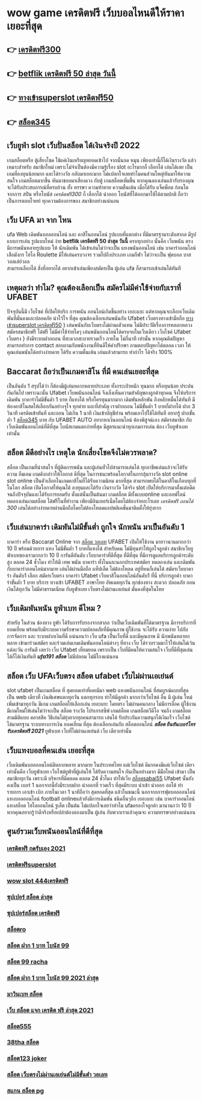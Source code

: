 # wow game เครดิตฟรี  เว็บบอลไหนดีให้ราคา  เยอะที่สุด

## 👉 [เครดิตฟรี300](https://member.mabet.net/?action=login)
## 👉 [betflik เครดิตฟรี 50 ล่าสุด วันนี้](https://mabet.net/)
## 👉 [ทางเข้าsuperslot เครดิตฟรี50](https://bio.link/tisawago)
## 👉 [สล็อต345](https://mabet.net/20-free-100/)

## เว็บยูฟ่า slot  เว็บปั่นสล็อต ได้เงินจริงปี 2022

 เกมสล็อตหรือ ตู้เสี่ยงโชค ใช้แค่เงินเหรียญหยอดเข้าไป จากนั้นกด  หมุน  เพียงเท่านี้ก็ได้เงินรางวัล แล้ว เหมาะสำหรับ สมาชิกใหม่ เพราะไม่จำเป็นต้องมีความรู้เรื่อง slot อะไรมากก็ เลือกได้ เล่นได้เลย เป็นเกมที่ลงทุนน้อยมาก และได้รางวัล กลับมาเยอะมาก ไม่แปลกใจเลยทำไมคนส่วนใหญ่หันมาให้ความสนใจ เกมสล็อตมากขึ้น หันมาชอบมาเสี่ยงดวง กับตู้  เกมสล็อตเพิ่มขึ้น หากคุณลองเล่นแล้วรับรองคุณจะได้รับประสบการณ์ที่ครบถ้วน ทั้ง หรรษา ความท้าทาย ความตื่นเต้น เมื่อได้รับ แจ็คพ็อต ก้อนโต จากการ  สปิน หรือโบนัส  *เครดิตฟรี300* ก็ เลือกได้  นำออก โบนัสที่ได้ออกมาใช้ได้ตามปกติ ถือว่าเป็นการตอบโจทย์ ทุกความต้องการของ สมาชิกอย่างแน่นอน 


## เว็บ UFA มา จาก ไหน

 ufa Web  เดิมพันบอลออนไลน์ และ   คาสิโนออนไลน์    รูปแบบที่แตกต่าง ที่มีมาตรฐานระดับสากล มีรูปแบบการเล่น    รูปแบบใหม่  ง่าย  **betflik เครดิตฟรี 50 ล่าสุด วันนี้**   ครบทุกอย่าง    นั้นคือ  เว็บพนัน ตรง    มีการพนันหลายรูปแบบ ให้ นักเดิมพัน  ได้เข้าเล่นไม่ว่าจะเป็น  แทงพนันออนไลน์ เช่น  บาคาร่าออนไลน์   เสือมังกร  ไฮโล  Roulette    มีให้เล่นครบวงจร   รวมไปถึงประเภท เกมกีฬา ไม่ว่าจะเป็น ฟุตบอล    บาส   วอลเล่ย์วอล  
  สามารถเลือกได้  สิ่งที่อยากได้ อยากเข้าเล่นเพียงสมัครเป็น ผู้เล่น  ufa ก็สามารถเข้าเล่นได้ทันที


## เหตุผลว่า ทำไม? คุณต้องเลือกเป็น สมัครไม่มีค่าใช้จ่ายกับเราที่ UFABET

ปัจจุบันนี้มี เว็บไซค์ ที่เปิดให้บริก การพนัน ออนไลน์เกิดขึ้นอย่าง เยอะแยะ แต่หากคุณจะเลือกเว็บเดิมพันที่มั่นคงและปลอดภัย น่าไว้ใจ  ที่สุด คุณต้องเลือกเล่นพนันกับ Ufabet เว็บตรงทางเข้ามือถือ [ทางเข้าsuperslot เครดิตฟรี50](https://mabet.net/20-free-100/)  } เล่นพนันกับเว็บตรงไม่ผ่านเตัวแทน  ไม่มีประวัติเรื่องการหลอกหลวง  สมัครสมาชิกฟรี ได้ฟรี ไม่มีค่าใช้จ่ายใดๆ เล่นพนันออนไลน์ได้ครบจบในเว็บเดียว เว็บไซค์  Ufabet เว็บตรง  } ยังมีระบบฝากถอน ที่สะดวกสะบายรวดเร็ว ภายใน  ไม่กี่นาที  เท่านั้น หากคุณติดปัญหาสามารถทำการ contact สอบถามกับพนักงานที่ยินดีให้คำปรึกษา ถามตอบปัญหาได้ตลอด เวลา  ให้คุณเล่นพนันได้อย่างง่ายดาย ได้รับ ความตื่นเต้น  เล่นแล้วสามารถ ทำกำไร ได้จริง 100% 


##  Baccarat  ถือว่าเป็นเกมคาสิโน ที่มี  คนเล่นเยอะที่สุด 

เป็นอันดับ 1 สรุปได้ว่า  ก็ต้องมีผู้เล่นหลากหลายประเภท ทั้งกระเป๋าหนัก ทุนมาก หรือทุนน้อย ประปนกันกันไป เพราะฉะนั้น Ufabet เว็บพนันออนไลน์  จึงเล็งเห็นความสำคัญของลูกค้าทุกคน จึงให้บริการ เดิมพัน บาคาร่าไม่มีขั้นต่ำ 1 บาท ก็แทงได้ หรือใครทุนมากมาก เดิมพันหลักพัน ถึงหลักหมื่นได้ทันที มีห้องคาสิโนสดให้เลือกกันอย่างจุใจ ทุกค่าย และที่สำคัญ เราฝากถอน ไม่มีขั้นต่ำ 1 บาทก็ฝากได้ ฝาก 3 วินาที เครดิตเข้าทันที และถอน ไม่เกิน 1 นาที เงินเข้าบัญชีท่าน พร้อมเอาไปใช้ได้ทันที อยากรู้  ฝากขั้นต่ำ 1 [สล็อต345](https://mabet.net/register/) บาท กับ UFABET AUTO อยากหาเงินออนไลน์ ต้องพิสูจน์เอง สมัครสมาชิก กับเว็บเดิมพันออนไลน์ที่ดีที่สุด โบนัสเกมแตกง่ายที่สุด มีสูตรแนะนำทุกเกมการเล่น ต้อง  เว็บยูฟ่าเบท เท่านั้น

## สล็อต  มีดีอย่างไร เหตุใด  นักเสี่ยงโชคจึงไม่ควรพลาด?

 สล็อต เป็นเกมที่น่าสนใจ ที่ผู้ติดการพนัน และผู้เล่นทั่วไปสามารถเล่นได้ ทุกอาชีพเล่นแล้วจะได้รับความ อิ่มเอม เกมดังกล่าวให้โอกาส ดีที่สุด ในการชนะพร้อมโอกาสในการลุ้นรางวัล  slot online slot online เป็นตัวเลือกในเกมคาสิโนที่ได้รับความนิยม มากที่สุด สามารถพบได้ในคาสิโนเกือบทุกที่ในโลก  สล็อต เปิดโอกาสให้คุณได้ ลงทุนและได้รับ เงินรางวัล ได้จริง slot  เปิดให้บริการมาตั้งแต่อดีตจนถึงปัจจุบันและได้รับการยอมรับ ตั้งแต่นั้นเป็นต้นมา เกมสล็อต มีทั้งแบบonline และออฟไลน์ ทดลองเล่นเกมสล็อต ได้ฟรีในที่ทำงาน เพียงมีอินเทอร์เน็ตโดยไม่ต้องจ่ายอะไรเลย *เครดิตฟรี ถอนได้ 300* เล่นได้อย่างง่ายดายผ่านมือถือโดยไม่ต้องโหลดแอปพลิเคชั่นมาติดตั้งให้ยุ่งยาก 


##  เว็บเล่นบาคาร่า  เดิมพันไม่มีขั้นต่ำ ถูกใจ นักพนัน มาเป็นอันดับ 1

บาคาร่า หรือ Baccarat Online จาก [สล็อต วอเลท](https://mabet.net/credit-free-50/) UFABET  เปิดให้ใช้งาน มายาวนานมากกว่า 10 ปี พร้อมด้วยการ  แทง ไม่มีขั้นต่ำ 1 บาทก็แทงได้ สำหรับคน  ไม่มีทุนทำให้ถูกใจลูกค้า สมาชิกเว็บยูฟ่าเบทของเรามากกว่า 10 ปี การันตีอันดับ เว็บบาคาร่าที่ดีที่สุด  ที่ดีที่สุด   ที่มีการดูแลบริการลูกค้าระดับสูง ตลอด 24 ชั่วโมง ทำให้มี  เทพ พนัน บาคาร่า ทั้งในและนอกประเทศสมัคร ทดลองเล่น และเดิมพันกับบาคาร่าออนไลน์มากมาย เล่นได้ผ่านมือถือ แท็ปเล็ต ไม่ต้องโหลด อยู่ที่หนก็เล่นได้  สมัครเว็บบาคาร่า อันดับ1 เลือก สมัครเว็บตรง บาคาร่า Ufabet   เว็บคาสิโนออนไลน์อันดับ1 ที่นี่ บริการลูกค้า บาคาร่าขั้นต่ำ 1 บาท บริการ  ทางเข้า UFABET ภาษาไทย อัพเดตทุกวัน ทุกช่องทาง สะดวก ปลอดภัย ถอนเงินได้ทุกวัน ไม่มีค่าธรรมเนียม กับยูฟ่าเบท เว็บตรงไม่ผ่านเอเย่นต์ มั่นคงที่สุดในไทย


##  เว็บเดิมพันพนัน ยูฟ่าเบท ดีไหม ?

สำหรับ ในส่วน  ช่องทาง ยูฟ่า  ได้รับการรับรองจากสากล ว่าเป็นเว็บเดิมพันที่ได้มาตรฐาน  มีการบริการที่ยอดเยี่ยม พร้อมกับมีระบบความรักษาความปลอดภัยที่มีคุณภาพ  ผู้ใช้งาน จะได้รับ ความง่าย   ไปกับ การจัดการ และ ระบบฝากเงินที่ดี  แน่นอนว่า เว็บ  ufa เป็นเว็บที่ดี  และมีคุณภาพ  มี นักพนันหลายกหลาย  เข้ามาร่วมสมัคร และร่วมเล่นเกมเดิมพันออนไลน์ต่างๆ ที่ทาง เว็บ ได้รวบรวมมาไว้ให้เล่นไม่เว้นแต่ละวัน การันตี เลยว่า เว็บ Ufabet   เยี่ยมยอด  เพราะเป็น เว็บที่มีคนให้ความสนใจ เว็บที่ดีที่สุดเล่นได้ก็ได้เงินทันที ***ufa191 สล็อต*** ไม่มีปลอม ไม่มีโกงแน่นอน


## สล็อต   เว็บ UFAเว็บตรง สล็อต  ufabet เว็บไม่ผ่านเอเย่นต์

 slot  ufabet  เป็นเกมสล็อต ที่ สุดยอดเท่าที่เคยมีมา  web   แทงพนันออนไลน์ ที่สมบูรณ์แบบที่สุด เป็น web เดียวที่ เงินพิเศษแตกทุกวัน แตกทุกรอบ ทำให้มีลูกค้า มากกว่าเว็บไซต์ อื่น มี ผู้เล่น ใหม่เพิ่มเข้ามาทุกวัน มีเกม เกมสล็อตให้เลือกเล่น เยอะแยะ โดยตรง  ไม่ผ่านคนกลาง  ไม่มีการล็อค  ผู้ใช้งาน  มีเกมใหม่ให้เล่นไม่ว่าจะเป็น สล็อต  รางวัล  โปรเกรสซีฟ เกมสล็อต  เกมสล็อตวีดีโอ จนถึง เกมสล็อตสามมิติแบบ คลาสสิค วิธีเล่นไม่ยุ่งยากทุกคนสามารถ เล่นได้ รับประกันความสนุกได้เงินเร็ว เว็บไซต์  ได้มาตรฐาน ระบบทางการเงิน ยอดเยี่ยม ที่สุด ต้องเลือกเล่นกับ  สล็อตออนไลน์ ***สล็อต ยืนยันเบอร์โทร รับเครดิตฟรี 2021***   ยูฟ่าเบท   เว็บที่ไม่ผ่านเอเย่นต์  เว็บ เดียวเท่านั้น


##  เว็บแทงบอลที่คนเล่น  เยอะที่สุด 

 เว็บเดิมพันบอลออนไลน์มีหลากหลาย มากมาย ในประเทศไทย แต่เว็บไซต์  ดีมากคงมีแค่เว็บไซต์ เดียวเท่านั้นคือ เว็บยูฟ่าเบท เว็บไซต์ยูฟ่าที่ผู้เล่นให้ ได้รับความสนใจ กันเป็นอย่างมาก มีมือใหม่ เข้ามา เป็นสมาชิกทุกวัน เพราะมี บริหารที่ดีตลอด ตลอด 24 ชั่วโมง  ทำให้เว็บ [สล็อตsabai55](https://mabet.net/20-free-100/) Ufabet นั้นยังคงเป็น เบอร์ 1 นอกจากนี้ยังมีระบบฝาก   นำออกที่ รวดเร็ว ที่สุดมีระบบ นำเข้า   นำออก ออโต้ ทำรายการ เอาเข้า  เบิก ภายในเวลา 1 นาทีถือว่า สุดยอดที่สุด แล้วในขณะนี้ นอกจากการฟุตบอลออนไลน์ แทงบอลออนไลน์ football onlineแล้วยังมีการเดิมพัน ชนิดอื่นๆอีก เยอะแยะ  เช่น  บาคาร่าออนไลน์    แทงสล็อต ไฮโลออนไลน์    รูเล็ต  เป็นต้น ไม่แปลกใจเลยว่าทำไม ufaครองใจลูกค้า มานานกว่า 10 ปี หากคุณอยากรู้ว่าดีจริงหรือเปล่าต้องลองมาเป็น ผู้เล่น กับพวกเราแล้วคุณจะ ความหรรษาอย่างแน่นอน


## ศูนย์รวมเว็บพนันออนไลน์ที่ดีที่สุด

### [เครดิตฟรี กดรับเอง 2021](https://atom.io/themes/สมัคร%20Slot%20PG%20ซุปเปอร์%20สล็อต%20008%20สล็อต%2020%20รับ%20100%20เว็บตรง100%)
### [เครดิตฟรีsuperslot](https://atom.io/themes/สมัคร%20Slot%20PG%20superslot%20เครดิตฟรี%2020%20008%20สล็อต%2020%20รับ%20100%20เว็บตรง100%)
### [wow slot 444เครดิตฟรี](https://atom.io/themes/สมัคร%20Slot%20PG%20pg%20betflik%20เครดิตฟรี%2050%20008%20สล็อต%2020%20รับ%20100%20เว็บตรง100%)
### [ซุปเปอร์ สล็อต ล่าสุด](https://atom.io/themes/สมัคร%20Slot%20PG%20เครดิตฟรี50%20ยืนยันotpล่าสุด%20008%20สล็อต%2020%20รับ%20100%20เว็บตรง100%)
### [ซุปเปอร์สล็อต เครดิตฟรี](https://atom.io/themes/สมัคร%20Slot%20PG%20เครดิตฟรี88%20008%20สล็อต%2020%20รับ%20100%20เว็บตรง100%)
### [สล็อตro](https://atom.io/themes/สมัคร%20Slot%20PG%20fullslot%20เครดิตฟรี%2050%20ยืนยันเบอร์%20008%20สล็อต%2020%20รับ%20100%20เว็บตรง100%)
### [สล็อต ฝาก 1 บาท โบนัส 99](https://atom.io/themes/สมัคร%20Slot%20PG%20สล็อต249%20008%20สล็อต%2020%20รับ%20100%20เว็บตรง100%)
### [สล็อต 99 racha](https://atom.io/themes/สมัคร%20Slot%20PG%20p168%20สล็อต%20008%20สล็อต%2020%20รับ%20100%20เว็บตรง100%)
### [สล็อต ฝาก 1 บาท โบนัส 99 2021 ล่าสุด](https://atom.io/themes/สมัคร%20Slot%20PG%20บา%20ค่า%20ร่า%20สล็อต%20008%20สล็อต%2020%20รับ%20100%20เว็บตรง100%)
### [มาวินเบท สล็อต](https://atom.io/themes/สมัคร%20Slot%20PG%20123plus%20สล็อต%20008%20สล็อต%2020%20รับ%20100%20เว็บตรง100%)
### [เว็บ สล็อต แจก เครดิต ฟรี ล่าสุด 2021](https://atom.io/themes/สมัคร%20Slot%20PG%20สล็อต%209999%20008%20สล็อต%2020%20รับ%20100%20เว็บตรง100%)
### [สล็อต555](https://atom.io/themes/สมัคร%20Slot%20PG%20xdxd%20superslot%20เครดิตฟรี50%20008%20สล็อต%2020%20รับ%20100%20เว็บตรง100%)
### [38tha สล็อต](https://atom.io/themes/สมัคร%20Slot%20PG%20สล็อตbkk%20008%20สล็อต%2020%20รับ%20100%20เว็บตรง100%)
### [สล็อต123 joker](https://atom.io/themes/สมัคร%20Slot%20PG%20superslot%20444%20เครดิตฟรี%2050%20008%20สล็อต%2020%20รับ%20100%20เว็บตรง100%)
### [สล็อต เว็บตรงไม่ผ่านเอเย่นต์ไม่มีขั้นต่ํา วอเลท](https://atom.io/themes/สมัคร%20Slot%20PG%20superslot%20เครดิตฟรี%202021%20008%20สล็อต%2020%20รับ%20100%20เว็บตรง100%)
### [สแกน สล็อต pg](https://atom.io/themes/สมัคร%20Slot%20PG%20สบาย99%20สล็อต%20008%20สล็อต%2020%20รับ%20100%20เว็บตรง100%)
